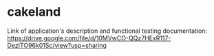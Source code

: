 # cakeland
Link of application's description and functional testing documentation:
https://drive.google.com/file/d/10MVwCO-QQz7HExR117-DezITO96k01Sc/view?usp=sharing
